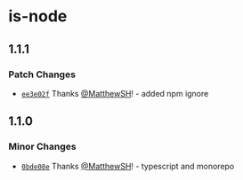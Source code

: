 # is-node

## 1.1.1

### Patch Changes

- [`ee3e02f`](https://github.com/MatthewSH/npm-packages/commit/ee3e02fa116edf6af9839458caebad272a678eae) Thanks [@MatthewSH](https://github.com/MatthewSH)! - added npm ignore

## 1.1.0

### Minor Changes

- [`0bde08e`](https://github.com/MatthewSH/npm-packages/commit/0bde08e44a4c0aad03aab37d105e51a41f05848f) Thanks [@MatthewSH](https://github.com/MatthewSH)! - typescript and monorepo
